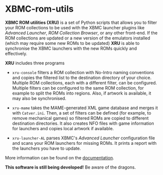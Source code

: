 XBMC-rom-utils
==============

**XBMC ROM utilities (XRU)** is a set of Python scripts that allows you to filter 
your ROM collections to be used with the XBMC launcher plugins like *Advanced 
Launcher*, *ROM Collection Browser*, or any other front-end. If the ROM 
collections are updated or a new version of the emulators installed (which may 
require some new ROMs to be updated) **XRU** is able to synchronise the XBMC 
launchers with the new ROMs quickly and effectively.

**XRU** includes three programs

- `xru-console` filters a ROM collection with No-Intro naming conventions and copies 
the filtered list to the destination directory of your choice. Multiple ROM collections, 
each with a different filter, can be configured. Multiple filters can be
configured to the same ROM collection, for example to split the ROMs into
regions. Also, if artwork is available, it may also be synchronised.

- `xru-mame` takes the MAME-generated XML game database and merges it 
with `Catver.ini`. Then, a set of filters can be defined (for example, 
to remove mechanical games) so filtered ROMs are copied to different 
destination directories. It also creates NFO files with game information 
for launchers and copies local artwork if available.

- `xru-launcher-AL` parses XBMC's *Advanced Launcher* configuration file and scans your 
ROM launchers for missing ROMs. It prints a report with the launchers you have to update.

More information can be found on the 
[documentation](http://wintermute0110.github.io/XBMC-rom-utils/).

**This software is still being developed!** Be aware of the dragons.
